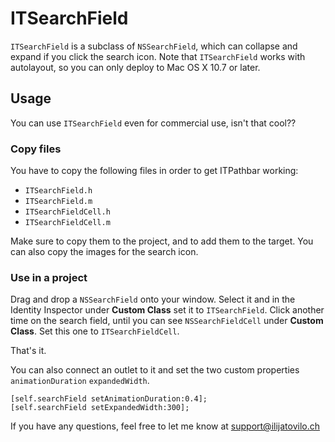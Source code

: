 ITSearchField
=============

`ITSearchField` is a subclass of `NSSearchField`, which can collapse and expand if you click the search icon.
Note that `ITSearchField` works with autolayout, so you can only deploy to Mac OS X 10.7 or later.

Usage
-----

You can use `ITSearchField` even for commercial use, isn't that cool??

### Copy files

You have to copy the following files in order to get ITPathbar working:

* `ITSearchField.h`
* `ITSearchField.m`
* `ITSearchFieldCell.h`
* `ITSearchFieldCell.m`

Make sure to copy them to the project, and to add them to the target.
You can also copy the images for the search icon.

### Use in a project

Drag and drop a `NSSearchField` onto your window.
Select it and in the Identity Inspector under **Custom Class** set it to `ITSearchField`.
Click another time on the search field, until you can see `NSSearchFieldCell` under **Custom Class**.
Set this one to `ITSearchFieldCell`.

That's it. 

You can also connect an outlet to it and set the two custom properties `animationDuration`
`expandedWidth`.

    [self.searchField setAnimationDuration:0.4];
    [self.searchField setExpandedWidth:300];

If you have any questions, feel free to let me know at support@ilijatovilo.ch
